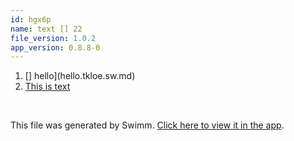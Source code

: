 ```yaml
---
id: hgx6p
name: text [] 22
file_version: 1.0.2
app_version: 0.8.8-0
---
```


<!-- Steps - Do not remove this comment -->
1. [] hello](hello.tkloe.sw.md)
2. [This is text](this-is-text.ltl9l.sw.md)


<br/>

This file was generated by Swimm. [Click here to view it in the app](https://swimm-web-app.web.app/repos/ls4DA2fLasmQuEbT4ipw/docs/hgx6p).